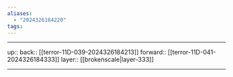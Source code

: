 ```yaml
---
aliases:
  - "2024326184220"
tags:
---
```




***

up:: 
back:: [[terror-11D-039-2024326184213]]
forward:: [[terror-11D-041-2024326184333]]
layer:: [[brokenscale|layer-333]]

***
